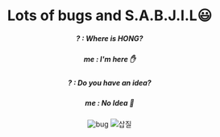 <div align='center'>
  
<!-- ![hong's GitHub stats](https://github-readme-stats.vercel.app/api?username=no-name-no-idea&show_icons=true)  
[![Top Langs](https://github-readme-stats.vercel.app/api/top-langs/?username=no-name-no-idea)](https://github.com/anuraghazra/github-readme-stats)  
   -->
# Lots of bugs and S.A.B.J.I.L😃

##### ? : Where is HONG?  
##### me : I'm here ✋  
  
##### ? : Do you have an idea?  
##### me : No Idea 🤯  

![bug](https://user-images.githubusercontent.com/37925591/111727635-988d0d80-88ae-11eb-966c-e75562e6f2e7.gif)
![삽질](https://user-images.githubusercontent.com/37925591/111745317-c3d42480-88cf-11eb-82f7-de1c185a2e86.gif)
</div>

